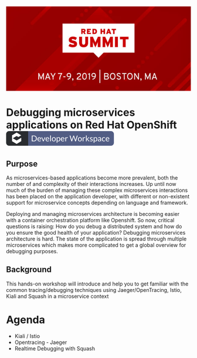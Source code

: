 ![Red Hat Summit](images/redhatsummit2019.jpg)

# Debugging microservices applications on Red Hat OpenShift [![Contribute](images/factory-contribute.svg)](http://codeready-lab-infra.apps.nantes-60eb.openshiftworkshop.com/f?url=https://github.com/mcouliba/cloud-native-labs/tree/debugging)

## Purpose

As microservices-based applications become more prevalent, both the number of
and complexity of their interactions increases. Up until now much of the burden
of managing these complex microservices interactions has been placed on the
application developer, with different or non-existent support for microservice
concepts depending on language and framework.

Deploying and managing microservices architecture is becoming easier with a 
container orchestration platform like Openshift. So now, critical questions
 is raising: How do you debug a distributed system and how do you ensure 
the good health of your application? Debugging microservices architecture is hard. 
The state of the application is spread through multiple microservices which makes 
more complicated to get a global overview for debugging purposes.

## Background
This hands-on workshop will introduce and help you to get familiar with the common 
tracing/debugging techniques using Jaeger/OpenTracing, Istio, Kiali and Squash in 
a microservice context

# Agenda
* Kiali / Istio
* Opentracing - Jaeger
* Realtime Debugging with Squash

